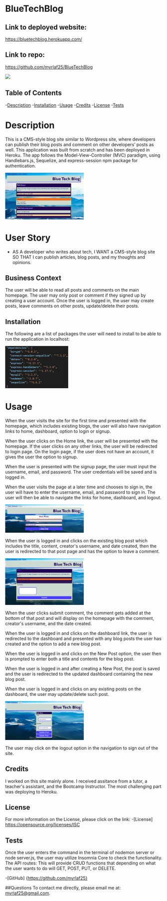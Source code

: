 # BlueTechBlog

## Link to deployed website:
https://bluetechblog.herokuapp.com/

## Link to repo:
https://github.com/myrlaf25/BlueTechBlog

<img src="https://img.shields.io/badge/License-ISC-blue.svg"></img>

## Table of Contents

-[Description](#description)
-[Installation](#installation)
-[Usage](#usage)
-[Credits](#credits)
-[License](#license)
-[Tests](#tests)

# Description
This is a CMS-style blog site similar to Wordpress site, where developers can publish their blog posts and comment on other developers’ posts as well. This application was built from scratch and has been deployed in Heroku. The app follows the Model-View-Controller (MVC) paradigm, using Handlebars.js, Sequelize, and express-session npm package for authentication. 

<img src="public/bluetechblog.png" alt="photo holder" width='50%' height='50%'></img>

# User Story
* AS A developer who writes about tech, I WANT a CMS-style blog site SO THAT I can publish articles, blog posts, and my thoughts and opinions.

## Business Context
The user will be able to read all posts and comments on the main homepage. The user may only post or comment if they signed up by creating a user account. Once the user is logged in, the user may create posts, leave comments on other posts, update/delete their posts. 

## Installation
The following are a list of packages the user will need to install to be able to run the application in localhost:

<img src="public/list-dependencies.png" alt="photo holder" width='40%' height='40%'></img>

# Usage
When the user visits the site for the first time and presented with the homepage, which includes existing blogs, the user will also have navigation links to home, dashboard, option to login or signup. 

When the user clicks on the Home link, the user will be presented with the homepage. If the user clicks on any other links, the user will be redirected to login page. On the login page, if the user does not have an account, it gives the user the option to signup. 

When the user is presented with the signup page, the user must input the username, email, and password. The user credentials will be saved and is logged in. 

When the user visits the page at a later time and chooses to sign in, the user will have to enter the username, email, and password to sign in. The user will then be able to navigate the links for home, dashboard, and logout. 

<img src="public/bluetechblog-dashboard.png" alt="photo holder" width='50%' height='50%'></img>

When the user is logged in and clicks on the existing blog post which includes the title, content, creator's username, and date created, then the user is redirected to that post page and has the option to leave a comment. 

<img src="public/bluetechblog-comment.png" alt="photo holder" width='50%' height='50%'></img>

When the user clicks submit comment, the comment gets added at the bottom of that post and will display on the homepage with the comment, creator's username, and the date created. 

When the user is logged in and clicks on the dashboard link, the user is redirected to the dashboard and presented with any blog posts the user has created and the option to add a new blog post. 

When the user is logged in and clicks on the New Post option, the user then is prompted to enter both a title and contents for the blog post.

When the user is logged in and after creating a New Post, the post is saved and the user is redirected to the updated dashboard containing the new blog post. 

When the user is logged in and clicks on any existing posts on the dashboard, the user may update/delete such post. 

<img src="public/bluetechblog-edit.png" alt="photo holder" width='50%' height='50%'></img>

The user may click on the logout option in the navigation to sign out of the site. 

## Credits
I worked on this site mainly alone. I received assitance from a tutor, a teacher's assistant, and the Bootcamp Instructor. The most challenging part was deploying to Heroku. 

## License
For more information on the License, please click on the link: 
-[License] https://opensource.org/licenses/ISC

## Tests
Once the user enters the command in the terminal of nodemon server or node server.js, the user may utilize Insomnia Core to check the functionality. The API routes: This will provide CRUD functions that depending on what the user wants to do will GET, POST, PUT, or DELETE. 

-[GitHub] {https://github.com/myrlaf25}

##Questions
To contact me directly, please email me at: myrlaf25@gmail.com.